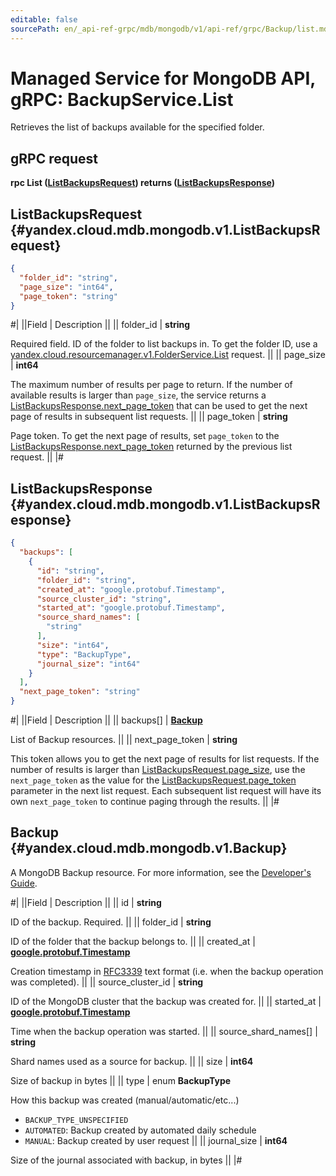 ```yaml
---
editable: false
sourcePath: en/_api-ref-grpc/mdb/mongodb/v1/api-ref/grpc/Backup/list.md
---
```


# Managed Service for MongoDB API, gRPC: BackupService.List

Retrieves the list of backups available for the specified folder.

## gRPC request

**rpc List ([ListBackupsRequest](#yandex.cloud.mdb.mongodb.v1.ListBackupsRequest)) returns ([ListBackupsResponse](#yandex.cloud.mdb.mongodb.v1.ListBackupsResponse))**

## ListBackupsRequest {#yandex.cloud.mdb.mongodb.v1.ListBackupsRequest}

```json
{
  "folder_id": "string",
  "page_size": "int64",
  "page_token": "string"
}
```

#|
||Field | Description ||
|| folder_id | **string**

Required field. ID of the folder to list backups in.
To get the folder ID, use a [yandex.cloud.resourcemanager.v1.FolderService.List](/docs/resource-manager/api-ref/grpc/Folder/list#List) request. ||
|| page_size | **int64**

The maximum number of results per page to return. If the number of available
results is larger than `page_size`, the service returns a [ListBackupsResponse.next_page_token](#yandex.cloud.mdb.mongodb.v1.ListBackupsResponse)
that can be used to get the next page of results in subsequent list requests. ||
|| page_token | **string**

Page token. To get the next page of results, set `page_token` to the
[ListBackupsResponse.next_page_token](#yandex.cloud.mdb.mongodb.v1.ListBackupsResponse) returned by the previous list request. ||
|#

## ListBackupsResponse {#yandex.cloud.mdb.mongodb.v1.ListBackupsResponse}

```json
{
  "backups": [
    {
      "id": "string",
      "folder_id": "string",
      "created_at": "google.protobuf.Timestamp",
      "source_cluster_id": "string",
      "started_at": "google.protobuf.Timestamp",
      "source_shard_names": [
        "string"
      ],
      "size": "int64",
      "type": "BackupType",
      "journal_size": "int64"
    }
  ],
  "next_page_token": "string"
}
```

#|
||Field | Description ||
|| backups[] | **[Backup](#yandex.cloud.mdb.mongodb.v1.Backup)**

List of Backup resources. ||
|| next_page_token | **string**

This token allows you to get the next page of results for list requests. If the number of results
is larger than [ListBackupsRequest.page_size](#yandex.cloud.mdb.mongodb.v1.ListBackupsRequest), use the `next_page_token` as the value
for the [ListBackupsRequest.page_token](#yandex.cloud.mdb.mongodb.v1.ListBackupsRequest) parameter in the next list request. Each subsequent
list request will have its own `next_page_token` to continue paging through the results. ||
|#

## Backup {#yandex.cloud.mdb.mongodb.v1.Backup}

A MongoDB Backup resource. For more information, see the
[Developer's Guide](/docs/managed-mongodb/concepts).

#|
||Field | Description ||
|| id | **string**

ID of the backup. Required. ||
|| folder_id | **string**

ID of the folder that the backup belongs to. ||
|| created_at | **[google.protobuf.Timestamp](https://developers.google.com/protocol-buffers/docs/reference/google.protobuf#timestamp)**

Creation timestamp in [RFC3339](https://www.ietf.org/rfc/rfc3339.txt) text format
(i.e. when the backup operation was completed). ||
|| source_cluster_id | **string**

ID of the MongoDB cluster that the backup was created for. ||
|| started_at | **[google.protobuf.Timestamp](https://developers.google.com/protocol-buffers/docs/reference/google.protobuf#timestamp)**

Time when the backup operation was started. ||
|| source_shard_names[] | **string**

Shard names used as a source for backup. ||
|| size | **int64**

Size of backup in bytes ||
|| type | enum **BackupType**

How this backup was created (manual/automatic/etc...)

- `BACKUP_TYPE_UNSPECIFIED`
- `AUTOMATED`: Backup created by automated daily schedule
- `MANUAL`: Backup created by user request ||
|| journal_size | **int64**

Size of the journal associated with backup, in bytes ||
|#